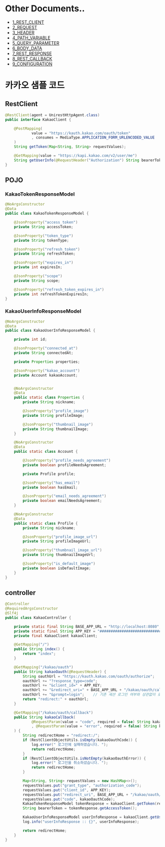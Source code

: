 # Other Documents..

* [1_REST_CLIENT](https://github.com/BBackJK/rest-client/tree/main/document/1_REST_CLIENT.MD)
* [2_REQUEST](https://github.com/BBackJK/rest-client/tree/main/document/2_REQUEST.MD)
* [3_HEADER](https://github.com/BBackJK/rest-client/tree/main/document/3_HEADER.MD)
* [4_PATH_VARIABLE](https://github.com/BBackJK/rest-client/tree/main/document/4_PATH_VARIABLE.MD)
* [5_QUERY_PARAMETER](https://github.com/BBackJK/rest-client/tree/main/document/5_QUERY_PARAMETER.MD)
* [6_BODY_DATA](https://github.com/BBackJK/rest-client/tree/main/document/6_BODY_DATA.MD)
* [7_REST_RESPONSE](https://github.com/BBackJK/rest-client/tree/main/document/7_REST_RESPONSE.MD)
* [8_REST_CALLBACK](https://github.com/BBackJK/rest-client/tree/main/document/8_REST_CALLBACK.MD)
* [9_CONFIGURATION](https://github.com/BBackJK/rest-client/tree/main/document/9_CONFIGURATION.MD)

# 카카오 샘플 코드

## RestClient

```java
@RestClient(agent = UnirestHttpAgent.class)
public interface KakaoClient {

    @PostMapping(
            value = "https://kauth.kakao.com/oauth/token"
            , consumes = MediaType.APPLICATION_FORM_URLENCODED_VALUE
    )
    String getToken(Map<String, String> requestValues);

    @GetMapping(value = "https://kapi.kakao.com/v2/user/me")
    String getUserInfo(@RequestHeader("Authorization") String bearerToken);
}

```

## POJO


### KakaoTokenResponseModel

```java
@NoArgsConstructor
@Data
public class KakaoTokenResponseModel {

    @JsonProperty("access_token")
    private String accessToken;

    @JsonProperty("token_type")
    private String tokenType;

    @JsonProperty("refresh_token")
    private String refreshToken;

    @JsonProperty("expires_in")
    private int expiresIn;

    @JsonProperty("scope")
    private String scope;

    @JsonProperty("refresh_token_expires_in")
    private int refreshTokenExpiresIn;
}


```

### KakaoUserInfoResponseModel

```java
@NoArgsConstructor
@Data
public class KakaoUserInfoResponseModel {

    private int id;

    @JsonProperty("connected_at")
    private String connectedAt;

    private Properties properties;

    @JsonProperty("kakao_account")
    private Account kakaoAccount;


    @NoArgsConstructor
    @Data
    public static class Properties {
        private String nickname;

        @JsonProperty("profile_image")
        private String profileImage;

        @JsonProperty("thumbnail_image")
        private String thumbnailImage;
    }

    @NoArgsConstructor
    @Data
    public static class Account {

        @JsonProperty("profile_needs_agreement")
        private boolean profileNeedsAgreement;

        private Profile profile;

        @JsonProperty("has_email")
        private boolean hasEmail;

        @JsonProperty("email_needs_agreement")
        private boolean emailNeedsAgreement;
    }

    @NoArgsConstructor
    @Data
    public static class Profile {
        private String nickname;

        @JsonProperty("profile_image_url")
        private String profileImageUrl;

        @JsonProperty("thumbnail_image_url")
        private String thumbnailImageUrl;

        @JsonProperty("is_default_image")
        private boolean isDefaultImage;
    }
}
```

## controller

```java
@Controller
@RequiredArgsConstructor
@Slf4j
public class KakaoController {

    private static final String BASE_APP_URL = "http://localhost:8080";
    private static final String APP_KEY = "##############################"; // TODO: REST API KEY 를 입력하세요.
    private final KakaoClient kakaoClient;

    @GetMapping("/")
    public String index() {
        return "index";
    }

    @GetMapping("/kakao/oauth")
    public String kakaoOauth(@RequestHeader) {
        String oauthUrl = "https://kauth.kakao.com/oauth/authorize";
        oauthUrl += "?response_type=code";
        oauthUrl += "&client_id=" + APP_KEY;
        oauthUrl += "&redirect_uri=" + BASE_APP_URL + "/kakao/oauth/callback";
        oauthUrl += "&prompt=login";    // 기존 세션 로그인 여부와 상관없이 로그인
        return "redirect:" + oauthUrl;
    }

    @GetMapping("/kakao/oauth/callback")
    public String kakaoCallback(
            @RequestParam(value = "code", required = false) String kakaoOauthCode
            , @RequestParam(value = "error", required = false) String kakaoOauthError
    ) {
        String redirectHome = "redirect:/";
        if (RestClientObjectUtils.isEmpty(kakaoOauthCode)) {
            log.error(" 로그인에 실패하였습니다. ");
            return redirectHome;
        }
        if (RestClientObjectUtils.isNotEmpty(kakaoOauthError)) {
            log.error(" 로그인을 취소하셨습니다. ");
            return redirectHome;
        }

        Map<String, String> requestValues = new HashMap<>();
        requestValues.put("grant_type", "authorization_code");
        requestValues.put("client_id", APP_KEY);
        requestValues.put("redirect_uri", BASE_APP_URL + "/kakao/oauth/callback");
        requestValues.put("code", kakaoOauthCode);
        KakaoTokenResponseModel tokenResponse = kakaoClient.getToken(requestValues);
        String bearerToken = tokenResponse.getAccessToken();

        KakaoUserInfoResponseModel userInfoResponse = kakaoClient.getUserInfo("Bearer " + bearerToken);
        log.info("userInfoResponse :: {}", userInfoResponse);

        return redirectHome;
    }
}

```